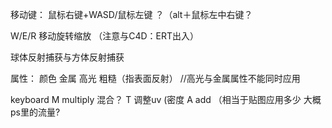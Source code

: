 移动键：
鼠标右键+WASD/鼠标左键
？（alt＋鼠标左中右键？

W/E/R 移动旋转缩放 （注意与C4D：ERT出入）

球体反射捕获与方体反射捕获

属性：
颜色
金属
高光
粗糙（指表面反射）  //高光与金属属性不能同时应用

keyboard M multiply 混合？
          T 调整uv (密度
          A add （相当于贴图应用多少 大概ps里的流量?
